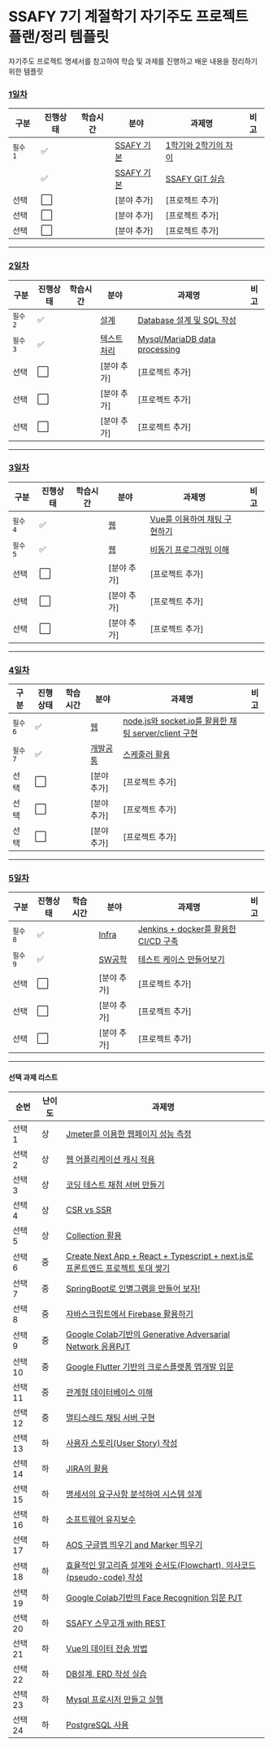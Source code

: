 # SSAFY 7기 계절학기 자기주도 프로젝트 플랜/정리 템플릿
자기주도 프로젝트 명세서를 참고하여 학습 및 과제를 진행하고 배운 내용을 정리하기 위한 템플릿

### [1일차](2022-6-13.md)

|구분|진행상태|학습시간|분야|과제명|비고|
| ------ | ------ | ------ | ------ | ------ | ------ |
|`필수 1` | :white_check_mark: || [SSAFY 기본](SSAFY기본) | [1학기와 2학기의 차이](SSAFY기본/1학기와-2학기의-차이) | |
| | :white_check_mark: || [SSAFY 기본](SSAFY기본) | [SSAFY GIT 실습](SSAFY기본/SSAFY-GIT-실습) | |
|선택| :white_large_square: || [분야 추가] | [프로젝트 추가] | |
|선택| :white_large_square: || [분야 추가] | [프로젝트 추가] | |
|선택| :white_large_square: || [분야 추가] | [프로젝트 추가] | |

---
 
### [2일차](2022-6-14.md)
|구분|진행상태|학습시간|분야|과제명|비고|
| ------ | ------ | ------ | ------ | ------ | ------ |
|`필수 2`| :white_check_mark: || [설계](설계) | [Database 설계 및 SQL 작성](설계/DB-Design) | |
|`필수 3`| :white_check_mark: || [텍스트처리](텍스트처리) | [Mysql/MariaDB data processing](텍스트처리/Mysql-MariaDB-data-processing) | |
|선택| :white_large_square: || [분야 추가] | [프로젝트 추가] | |
|선택| :white_large_square: || [분야 추가] | [프로젝트 추가] | |
|선택| :white_large_square: || [분야 추가] | [프로젝트 추가] | |

---

### [3일차](2022-6-15.md)
|구분|진행상태|학습시간|분야|과제명|비고|
| ------ | ------ | ------ | ------ | ------ | ------ |
|`필수 4`| :white_check_mark: || [웹](웹) | [Vue를 이용하여 채팅 구현하기](웹/Vue를-이용하여-채팅구현) | |
|`필수 5`| :white_check_mark: || [웹](웹) | [비동기 프로그래밍 이해](웹/비동기-프로그래밍) | |
|선택| :white_large_square: || [분야 추가] | [프로젝트 추가] | |
|선택| :white_large_square: || [분야 추가] | [프로젝트 추가] | |
|선택| :white_large_square: || [분야 추가] | [프로젝트 추가] | |

---

### [4일차](2022-6-16.md)
|구분|진행상태|학습시간|분야|과제명|비고|
| ------ | ------ | ------ | ------ | ------ | ------ |
|`필수 6`| :white_check_mark: || [웹](웹) | [node.js와 socket.io를 활용한 채팅 server/client 구현](웹/Nodejs-Chat-Server-Client) | |
|`필수 7`| :white_check_mark: || [개발공통](개발공통) | [스케줄러 활용](개발공통/스케줄러-활용) | |
|선택| :white_large_square: || [분야 추가] | [프로젝트 추가] | |
|선택| :white_large_square: || [분야 추가] | [프로젝트 추가] | |
|선택| :white_large_square: || [분야 추가] | [프로젝트 추가] | |

---

### [5일차](2022-6-17.md)
|구분|진행상태|학습시간|분야|과제명|비고|
| ------ | ------ | ------ | ------ | ------ | ------ |
|`필수 8`| :white_check_mark: || [Infra](Infra) | [Jenkins + docker를 활용한 CI/CD 구축](Infra/Jenkins-docker%EB%A5%BC-%ED%99%9C%EC%9A%A9%ED%95%9C-CI-CD%EA%B5%AC%EC%B6%95) | |
|`필수 9`| :white_check_mark: || [SW공학](SW공학) | [테스트 케이스 만들어보기](SW%EA%B3%B5%ED%95%99/%ED%85%8C%EC%8A%A4%ED%8A%B8-%EC%BC%80%EC%9D%B4%EC%8A%A4-%EB%A7%8C%EB%93%A4%EC%96%B4%EB%B3%B4%EA%B8%B0) | |
|선택| :white_large_square: || [분야 추가] | [프로젝트 추가] | |
|선택| :white_large_square: || [분야 추가] | [프로젝트 추가] | |
|선택| :white_large_square: || [분야 추가] | [프로젝트 추가] | |

---




#### 선택 과제 리스트
|순번 | 난이도 | 과제명|
|--- | --- | ---|
|선택 1 | 상 | [Jmeter를 이용한 웹페이지 성능 측정](%EB%B6%80%ED%95%98%ED%85%8C%EC%8A%A4%ED%8A%B8/Jmeter%EB%A5%BC-%EC%9D%B4%EC%9A%A9%ED%95%9C-%EC%9B%B9%ED%8E%98%EC%9D%B4%EC%A7%80-%EC%84%B1%EB%8A%A5-%EC%B8%A1%EC%A0%95/) |
|선택 2 | 상 | [웹 어플리케이션 캐시 적용](%EC%B5%9C%EC%A0%81%ED%99%94/%EC%9B%B9-%EC%96%B4%ED%94%8C%EB%A6%AC%EC%BC%80%EC%9D%B4%EC%85%98-%EC%BA%90%EC%8B%9C-%EC%A0%81%EC%9A%A9/) |
|선택 3 | 상 | [코딩 테스트 채점 서버 만들기](웹/%EC%BD%94%EB%94%A9-%ED%85%8C%EC%8A%A4%ED%8A%B8-%EC%B1%84%EC%A0%90-%EC%84%9C%EB%B2%84-%EB%A7%8C%EB%93%A4%EA%B8%B0/) |
|선택 4 | 상 | [CSR vs SSR](웹/Web%EC%97%90%EC%84%9C-Rendering-%EA%B8%B0%EC%88%A0-%EC%B0%A8%EC%9D%B4) |
|선택 5 | 상 | [Collection 활용](%ED%94%84%EB%A1%9C%EA%B7%B8%EB%9E%98%EB%B0%8D/%EC%BD%94%EB%93%9C-%EA%B0%9C%EC%84%A0%EC%9D%84-%EC%9C%84%ED%95%9C-Collection-%EC%82%AC%EC%9A%A9) |
|선택 6 | 중 | [Create Next App + React + Typescript + next.js로 프론트엔드 프로젝트 토대 쌓기](웹/Create-Next-App) |
|선택 7 | 중 | [SpringBoot로 인별그램을 만들어 보자!](%EC%9E%90%EB%B0%94/SpringBoot%EB%A1%9C-%EC%9D%B8%EB%B3%84%EA%B7%B8%EB%9E%A8%EC%9D%84-%EB%A7%8C%EB%93%A4%EC%96%B4-%EB%B3%B4%EC%9E%90) |
|선택 8 | 중 | [자바스크립트에서 Firebase 활용하기](Infra/%EC%9E%90%EB%B0%94%EC%8A%A4%ED%81%AC%EB%A6%BD%ED%8A%B8%EC%97%90%EC%84%9C-Firebase-%ED%99%9C%EC%9A%A9%ED%95%98%EA%B8%B0) |
|선택 9 | 중 | [Google Colab기반의 Generative Adversarial Network 응용PJT](%EC%9D%B8%EA%B3%B5%EC%A7%80%EB%8A%A5/Google-Colab%EA%B8%B0%EB%B0%98%EC%9D%98-Generative-Adversarial-Network-%EC%9D%91%EC%9A%A9PJT) |
|선택 10 | 중 | [Google Flutter 기반의 크로스플랫폼 앱개발 입문](%EC%95%B1/Create-Flutter-App) |
|선택 11 | 중 | [관계형 데이터베이스 이해](DB/%EA%B4%80%EA%B3%84%ED%98%95-%EB%8D%B0%EC%9D%B4%ED%84%B0%EB%B2%A0%EC%9D%B4%EC%8A%A4-%EC%9D%B4%ED%95%B4) |
|선택 12 | 중 | [멀티스레드 채팅 서버 구현](CS/%EB%A9%80%ED%8B%B0%EC%8A%A4%EB%A0%88%EB%93%9C-%EC%B1%84%ED%8C%85-%EC%84%9C%EB%B2%84-%EA%B5%AC%ED%98%84) |
|선택 13 | 하 | [사용자 스토리(User Story) 작성](PMS/%EC%82%AC%EC%9A%A9%EC%9E%90-%EC%8A%A4%ED%86%A0%EB%A6%AC-%EC%9E%91%EC%84%B1) |
|선택 14 | 하 | [JIRA의 활용](PMS/JIRA%EC%9D%98-%EA%B0%9C%EB%85%90%EA%B3%BC-SSAFY%EC%97%90%EC%84%9C%EC%9D%98-%ED%99%9C%EC%9A%A9) |
|선택 15 | 하 | [명세서의 요구사항 분석하여 시스템 설계](aos_map) |
|선택 16 | 하 | [소프트웨어 유지보수](SSAFY%EA%B8%B0%EB%B3%B8/%EC%86%8C%ED%94%84%ED%8A%B8%EC%9B%A8%EC%96%B4-%EC%9C%A0%EC%A7%80%EB%B3%B4%EC%88%98) |
|선택 17 | 하 | [AOS 구글맵 띄우기 and Marker 띄우기](aos_map) |
|선택 18 | 하 | [효율적인 알고리즘 설계와 순서도(Flowchart), 의사코드(pseudo-code) 작성](%ED%94%84%EB%A1%9C%EA%B7%B8%EB%9E%98%EB%B0%8D/%ED%9A%A8%EC%9C%A8%EC%A0%81%EC%9D%B8-%EC%95%8C%EA%B3%A0%EB%A6%AC%EC%A6%98-%EC%84%A4%EA%B3%84%EC%99%80-%EC%88%9C%EC%84%9C%EB%8F%84-%EC%9D%98%EC%82%AC%EC%BD%94%EB%93%9C-%EC%9E%91%EC%84%B1) |
|선택 19 | 하 | [Google Colab기반의 Face Recognition 입문 PJT](%EC%96%BC%EA%B5%B4%EC%9D%B8%EC%8B%9D/Google-Colab%EA%B8%B0%EB%B0%98%EC%9D%98-Face-Recognition-%EC%9E%85%EB%AC%B8PJT) |
|선택 20 | 하 | [SSAFY 스무고개 with REST](%EB%84%A4%ED%8A%B8%EC%9B%8C%ED%81%AC/SSAFY-%EC%8A%A4%EB%AC%B4%EA%B3%A0%EA%B0%9C-with-REST) |
|선택 21 | 하 | [Vue의 데이터 전송 방법](%EA%B0%9C%EB%B0%9C%EA%B3%B5%ED%86%B5/Vue%EC%9D%98-%EB%8D%B0%EC%9D%B4%ED%84%B0-%EC%A0%84%EC%86%A1-%EB%B0%A9%EB%B2%95) |
|선택 22 | 하 | [DB설계, ERD 작성 실습](DB/DB%EC%84%A4%EA%B3%84-ERD-%EC%9E%91%EC%84%B1-%EC%8B%A4%EC%8A%B5) |
|선택 23 | 하 | [Mysql 프로시저 만들고 실행](DB/mysql-%ED%94%84%EB%A1%9C%EC%8B%9C%EC%A0%80-%EC%9E%91%EC%84%B1-%EC%8B%A4%EC%8A%B5) |
|선택 24 | 하 | [PostgreSQL 사용](DB/PostgreSQL-%EC%82%AC%EC%9A%A9%ED%95%B4%EB%B3%B4%EA%B8%B0) |
